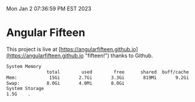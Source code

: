 Mon Jan  2 07:36:59 PM EST 2023

# Angular Fifteen


This project is live at [https://angularfifteen.github.io](https://angularfifteen.github.io "fifteen!") thanks to Github.

```bash
System Memory
               total        used        free      shared  buff/cache   available
Mem:            15Gi       2.7Gi       3.3Gi       819Mi       9.2Gi        11Gi
Swap:          8.0Gi       4.0Mi       8.0Gi
System Storage
1.5G	.
